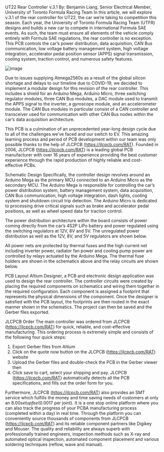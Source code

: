 UT22 Rear Controller v.3.1
By: Benjamin Liang, Senior Electrical Member, University of Toronto Formula Racing Team
In this article, we will explore v.3.1 of the rear controller for UT22, the car we’re taking to competition this season. Each year, the University of Toronto Formula Racing Team (UTFR) designs and builds a new car to compete in international Formula SAE events. As such, the team must ensure all elements of the vehicle comply entirely with Formula SAE regulations, the rear controller is no exception. This PCB controls the car’s power distribution, data acquisition, CAN Bus communication, low voltage battery management system, high voltage integration, accelerator pedal position sensor (APPS) signal transmission, cooling system, traction control, and numerous safety features.

![image](https://user-images.githubusercontent.com/82067858/163696802-64a019b0-70ba-4c65-9f0d-db92673a1dd2.png)
 
Due to issues supplying Atmega2560s as a result of the global silicon shortage and delays to our timeline due to COVID-19, we decided to implement a modular design for this revision of the rear controller. This includes a shield for an Arduino Mega, Arduino Micro, three switching regulator modules, three CAN Bus modules, a DAC module used to transmit the APPS signal to the inverter, a gyroscope module, and an accelerometer module. The CAN Bus modules in particular consist of a CAN controller and transceiver used for communication with other CAN Bus nodes within the car’s data acquisition architecture.

 
This PCB is a culmination of an unprecedented year-long design cycle due to all of the challenges we’ve faced and our switch to EV. This amazing learning process and period of PCB development within our team was only possible thanks to the help of JLCPCB (https://jlcpcb.com/RAT). Founded in 2006, JLCPCB (https://jlcpcb.com/RAT) is a leading global PCB manufacturer with over 16 years of experience providing the best customer experience through the rapid production of highly reliable and cost-effective PCBs.
 
Schematic Design
Specifically, the controller design revolves around an Arduino Mega as the primary MCU connected to an Arduino Micro as the secondary MCU. The Arduino Mega is responsible for controlling the car’s power distribution system, battery management system, data acquisition, CAN Bus communication, high voltage integration, dash lights, cooling system and shutdown circuit trip detection. The Arduino Micro is dedicated to processing drive critical signals such as brake and accelerator pedal positions, as well as wheel speed data for traction control.
 
The power distribution architecture within the board consists of power coming directly from the car’s 4S2P LiPo battery and power regulated using the switching regulators at 12V, 8V and 5V. The unregulated power distribution as well as the 12V, 8V, and 5V regulators are shown below.
 
All power nets are protected by thermal fuses and the high current net including inverter power, radiator fan power and cooling pump power are controlled by relays actuated by the Arduino Mega. The thermal fuse holders are shown in the schematics above and the relay circuits are shown below.
 
PCB Layout
Altium Designer, a PCB and electronic design application was used to design the rear controller. The controller circuits were created by placing the required components on schematics and wiring them together in the required configuration. Each component is assigned a footprint that represents the physical dimensions of the component. Once the designer is satisfied with the PCB layout, the footprints are then routed in the exact manner shown in the schematics. The project can then be saved and the Gerber files exported.
 
JLCPCB Order
The main controller was ordered from JLCPCB (https://jlcpcb.com/RAT) for quick, reliable, and cost-effective manufacturing. This ordering process is extremely simple and consists of the following four quick steps:
1.	Export Gerber files from Altium
2.	Click on the quote now button on the JLCPCB (https://jlcpcb.com/RAT) website
3.	Upload the Gerber files and double-check the PCB in the Gerber viewer then
4.	Click save to cart, select your shipping and pay.
JLCPCB (https://jlcpcb.com/RAT) automatically detects all the PCB specifications, and fills out the order form for you.
 
Furthermore, JLCPCB (https://jlcpcb.com/RAT) also provides an SMT service which fulfills the money and time saving needs of customers at only an $8.00 setup fee ($0.0017 per joint). It is a one stop online platform where you can also track the progress of your PCBA manufacturing process (completed within a day) in real time. Through the platform you can conveniently source thousands of components from JLCPCB (https://jlcpcb.com/RAT) and its reliable component partners like Digikey and Mouser. The quality and reliability are always superb with professionally trained engineers, inspection methods such as X-ray and automated optical inspection, automated component placement and various soldering techniques (reflow, wave and manual).
